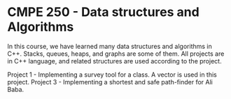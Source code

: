 # CMPE 250 - Data structures and Algorithms

In this course, we have learned many data structures and algorithms in C++. Stacks, queues, heaps, and graphs are some of them. All projects are in C++ language, and related structures are used according to the project.

Project 1 - Implementing a survey tool for a class. A vector is used in this project.
Project 3 - Implementing a shortest and safe path-finder for Ali Baba.
